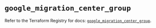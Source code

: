 # `google_migration_center_group`

Refer to the Terraform Registry for docs: [`google_migration_center_group`](https://registry.terraform.io/providers/hashicorp/google-beta/5.11.0/docs/resources/google_migration_center_group).

